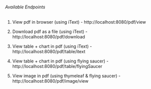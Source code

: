###### Available Endpoints

1. View pdf in browser (using iText) - http://localhost:8080/pdf/view

2. Download pdf as a file (using iText) - http://localhost:8080/pdf/download

3. View table + chart in pdf (using iText) - http://localhost:8080/pdf/table/itext

4. View table + chart in pdf (using flying saucer) - http://localhost:8080/pdf/table/flyingSaucer

5. View image in pdf (using thymeleaf & flying saucer) - http://localhost:8080/pdf/image/view

